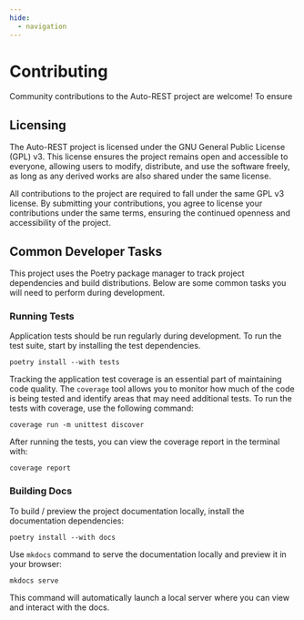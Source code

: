 ```yaml
---
hide:
  - navigation
---
```


# Contributing

Community contributions to the Auto-REST project are welcome!
To ensure

## Licensing

The Auto-REST project is licensed under the GNU General Public License (GPL) v3.
This license ensures the project remains open and accessible to everyone, allowing
users to modify, distribute, and use the software freely, as long as any derived works
are also shared under the same license.

All contributions to the project are required to fall under the same GPL v3 license.
By submitting your contributions, you agree to license your contributions under the 
same terms, ensuring the continued openness and accessibility of the project.

## Common Developer Tasks

This project uses the Poetry package manager to track project dependencies and build distributions.
Below are some common tasks you will need to perform during development.

### Running Tests

Application tests should be run regularly during development.
To run the test suite, start by installing the test dependencies.

```shell
poetry install --with tests
```
Tracking the application test coverage is an essential part of maintaining code quality. 
The `coverage` tool allows you to monitor how much of the code is being tested and identify areas that may need additional tests.
To run the tests with coverage, use the following command:

```shell
coverage run -m unittest discover
```

After running the tests, you can view the coverage report in the terminal with:

```shell
coverage report
```

### Building Docs

To build / preview the project documentation locally, install the documentation dependencies:

```shell
poetry install --with docs
```

Use `mkdocs` command to serve the documentation locally and preview it in your browser:

```shell
mkdocs serve
```

This command will automatically launch a local server where you can view and interact with the docs.
